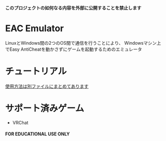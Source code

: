 **このプロジェクトの如何なる内容を外部に公開することを禁止します**

# EAC Emulator

LinuxとWindows間の2つのOS間で通信を行うことにより、
Windowsマシン上でEasy AntiCheatを動かさずにゲームを起動するためのエミュレータ

# チュートリアル

[使用方法は別ファイルにまとめてあります](/TUTORIAL.md)

# サポート済みゲーム

- VRChat

#### FOR EDUCATIONAL USE ONLY
